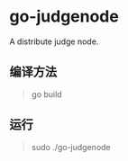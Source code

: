 go-judgenode
============

A distribute judge node.

## 编译方法

> go build

## 运行

> sudo ./go-judgenode
